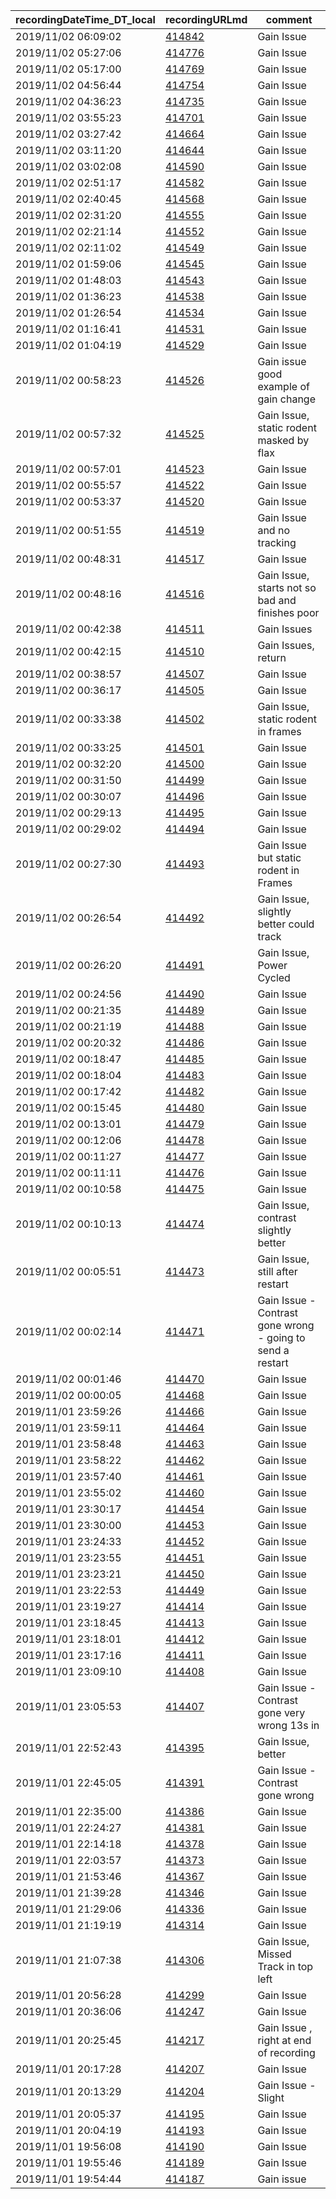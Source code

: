 recordingDateTime_DT_local|recordingURLmd|comment
---|---|---
2019/11/02 06:09:02|[414842](https://browse.cacophony.org.nz/recording/414842)|Gain Issue
2019/11/02 05:27:06|[414776](https://browse.cacophony.org.nz/recording/414776)|Gain Issue
2019/11/02 05:17:00|[414769](https://browse.cacophony.org.nz/recording/414769)|Gain Issue
2019/11/02 04:56:44|[414754](https://browse.cacophony.org.nz/recording/414754)|Gain Issue
2019/11/02 04:36:23|[414735](https://browse.cacophony.org.nz/recording/414735)|Gain Issue
2019/11/02 03:55:23|[414701](https://browse.cacophony.org.nz/recording/414701)|Gain Issue
2019/11/02 03:27:42|[414664](https://browse.cacophony.org.nz/recording/414664)|Gain Issue
2019/11/02 03:11:20|[414644](https://browse.cacophony.org.nz/recording/414644)|Gain Issue
2019/11/02 03:02:08|[414590](https://browse.cacophony.org.nz/recording/414590)|Gain Issue
2019/11/02 02:51:17|[414582](https://browse.cacophony.org.nz/recording/414582)|Gain Issue
2019/11/02 02:40:45|[414568](https://browse.cacophony.org.nz/recording/414568)|Gain Issue
2019/11/02 02:31:20|[414555](https://browse.cacophony.org.nz/recording/414555)|Gain Issue
2019/11/02 02:21:14|[414552](https://browse.cacophony.org.nz/recording/414552)|Gain Issue
2019/11/02 02:11:02|[414549](https://browse.cacophony.org.nz/recording/414549)|Gain Issue
2019/11/02 01:59:06|[414545](https://browse.cacophony.org.nz/recording/414545)|Gain Issue
2019/11/02 01:48:03|[414543](https://browse.cacophony.org.nz/recording/414543)|Gain Issue
2019/11/02 01:36:23|[414538](https://browse.cacophony.org.nz/recording/414538)|Gain Issue
2019/11/02 01:26:54|[414534](https://browse.cacophony.org.nz/recording/414534)|Gain Issue
2019/11/02 01:16:41|[414531](https://browse.cacophony.org.nz/recording/414531)|Gain Issue
2019/11/02 01:04:19|[414529](https://browse.cacophony.org.nz/recording/414529)|Gain Issue
2019/11/02 00:58:23|[414526](https://browse.cacophony.org.nz/recording/414526)|Gain issue good example of gain change
2019/11/02 00:57:32|[414525](https://browse.cacophony.org.nz/recording/414525)|Gain Issue,  static rodent masked by flax
2019/11/02 00:57:01|[414523](https://browse.cacophony.org.nz/recording/414523)|Gain Issue
2019/11/02 00:55:57|[414522](https://browse.cacophony.org.nz/recording/414522)|Gain Issue
2019/11/02 00:53:37|[414520](https://browse.cacophony.org.nz/recording/414520)|Gain Issue
2019/11/02 00:51:55|[414519](https://browse.cacophony.org.nz/recording/414519)|Gain Issue and no tracking
2019/11/02 00:48:31|[414517](https://browse.cacophony.org.nz/recording/414517)|Gain Issue
2019/11/02 00:48:16|[414516](https://browse.cacophony.org.nz/recording/414516)|Gain Issue, starts not so bad and finishes poor
2019/11/02 00:42:38|[414511](https://browse.cacophony.org.nz/recording/414511)|Gain Issues
2019/11/02 00:42:15|[414510](https://browse.cacophony.org.nz/recording/414510)|Gain Issues, return
2019/11/02 00:38:57|[414507](https://browse.cacophony.org.nz/recording/414507)|Gain Issue
2019/11/02 00:36:17|[414505](https://browse.cacophony.org.nz/recording/414505)|Gain Issue
2019/11/02 00:33:38|[414502](https://browse.cacophony.org.nz/recording/414502)|Gain Issue, static rodent in frames
2019/11/02 00:33:25|[414501](https://browse.cacophony.org.nz/recording/414501)|Gain Issue
2019/11/02 00:32:20|[414500](https://browse.cacophony.org.nz/recording/414500)|Gain Issue
2019/11/02 00:31:50|[414499](https://browse.cacophony.org.nz/recording/414499)|Gain Issue
2019/11/02 00:30:07|[414496](https://browse.cacophony.org.nz/recording/414496)|Gain Issue
2019/11/02 00:29:13|[414495](https://browse.cacophony.org.nz/recording/414495)|Gain Issue
2019/11/02 00:29:02|[414494](https://browse.cacophony.org.nz/recording/414494)|Gain Issue
2019/11/02 00:27:30|[414493](https://browse.cacophony.org.nz/recording/414493)|Gain Issue but static rodent in Frames
2019/11/02 00:26:54|[414492](https://browse.cacophony.org.nz/recording/414492)|Gain Issue,  slightly better could track
2019/11/02 00:26:20|[414491](https://browse.cacophony.org.nz/recording/414491)|Gain Issue, Power Cycled
2019/11/02 00:24:56|[414490](https://browse.cacophony.org.nz/recording/414490)|Gain Issue
2019/11/02 00:21:35|[414489](https://browse.cacophony.org.nz/recording/414489)|Gain Issue
2019/11/02 00:21:19|[414488](https://browse.cacophony.org.nz/recording/414488)|Gain Issue
2019/11/02 00:20:32|[414486](https://browse.cacophony.org.nz/recording/414486)|Gain Issue
2019/11/02 00:18:47|[414485](https://browse.cacophony.org.nz/recording/414485)|Gain Issue
2019/11/02 00:18:04|[414483](https://browse.cacophony.org.nz/recording/414483)|Gain Issue
2019/11/02 00:17:42|[414482](https://browse.cacophony.org.nz/recording/414482)|Gain Issue
2019/11/02 00:15:45|[414480](https://browse.cacophony.org.nz/recording/414480)|Gain Issue
2019/11/02 00:13:01|[414479](https://browse.cacophony.org.nz/recording/414479)|Gain Issue
2019/11/02 00:12:06|[414478](https://browse.cacophony.org.nz/recording/414478)|Gain Issue
2019/11/02 00:11:27|[414477](https://browse.cacophony.org.nz/recording/414477)|Gain Issue
2019/11/02 00:11:11|[414476](https://browse.cacophony.org.nz/recording/414476)|Gain Issue
2019/11/02 00:10:58|[414475](https://browse.cacophony.org.nz/recording/414475)|Gain Issue
2019/11/02 00:10:13|[414474](https://browse.cacophony.org.nz/recording/414474)|Gain Issue, contrast slightly better
2019/11/02 00:05:51|[414473](https://browse.cacophony.org.nz/recording/414473)|Gain Issue, still after restart
2019/11/02 00:02:14|[414471](https://browse.cacophony.org.nz/recording/414471)|Gain Issue - Contrast gone wrong - going to send a restart
2019/11/02 00:01:46|[414470](https://browse.cacophony.org.nz/recording/414470)|Gain Issue
2019/11/02 00:00:05|[414468](https://browse.cacophony.org.nz/recording/414468)|Gain Issue
2019/11/01 23:59:26|[414466](https://browse.cacophony.org.nz/recording/414466)|Gain Issue
2019/11/01 23:59:11|[414464](https://browse.cacophony.org.nz/recording/414464)|Gain Issue
2019/11/01 23:58:48|[414463](https://browse.cacophony.org.nz/recording/414463)|Gain Issue
2019/11/01 23:58:22|[414462](https://browse.cacophony.org.nz/recording/414462)|Gain Issue
2019/11/01 23:57:40|[414461](https://browse.cacophony.org.nz/recording/414461)|Gain Issue
2019/11/01 23:55:02|[414460](https://browse.cacophony.org.nz/recording/414460)|Gain Issue
2019/11/01 23:30:17|[414454](https://browse.cacophony.org.nz/recording/414454)|Gain Issue
2019/11/01 23:30:00|[414453](https://browse.cacophony.org.nz/recording/414453)|Gain Issue
2019/11/01 23:24:33|[414452](https://browse.cacophony.org.nz/recording/414452)|Gain Issue
2019/11/01 23:23:55|[414451](https://browse.cacophony.org.nz/recording/414451)|Gain Issue
2019/11/01 23:23:21|[414450](https://browse.cacophony.org.nz/recording/414450)|Gain Issue
2019/11/01 23:22:53|[414449](https://browse.cacophony.org.nz/recording/414449)|Gain Issue
2019/11/01 23:19:27|[414414](https://browse.cacophony.org.nz/recording/414414)|Gain Issue
2019/11/01 23:18:45|[414413](https://browse.cacophony.org.nz/recording/414413)|Gain Issue
2019/11/01 23:18:01|[414412](https://browse.cacophony.org.nz/recording/414412)|Gain Issue
2019/11/01 23:17:16|[414411](https://browse.cacophony.org.nz/recording/414411)|Gain Issue
2019/11/01 23:09:10|[414408](https://browse.cacophony.org.nz/recording/414408)|Gain Issue
2019/11/01 23:05:53|[414407](https://browse.cacophony.org.nz/recording/414407)|Gain Issue - Contrast gone very wrong 13s in
2019/11/01 22:52:43|[414395](https://browse.cacophony.org.nz/recording/414395)|Gain Issue, better
2019/11/01 22:45:05|[414391](https://browse.cacophony.org.nz/recording/414391)|Gain Issue - Contrast gone wrong
2019/11/01 22:35:00|[414386](https://browse.cacophony.org.nz/recording/414386)|Gain Issue
2019/11/01 22:24:27|[414381](https://browse.cacophony.org.nz/recording/414381)|Gain Issue
2019/11/01 22:14:18|[414378](https://browse.cacophony.org.nz/recording/414378)|Gain Issue
2019/11/01 22:03:57|[414373](https://browse.cacophony.org.nz/recording/414373)|Gain Issue
2019/11/01 21:53:46|[414367](https://browse.cacophony.org.nz/recording/414367)|Gain Issue
2019/11/01 21:39:28|[414346](https://browse.cacophony.org.nz/recording/414346)|Gain Issue
2019/11/01 21:29:06|[414336](https://browse.cacophony.org.nz/recording/414336)|Gain Issue
2019/11/01 21:19:19|[414314](https://browse.cacophony.org.nz/recording/414314)|Gain Issue
2019/11/01 21:07:38|[414306](https://browse.cacophony.org.nz/recording/414306)|Gain Issue, Missed Track in top left
2019/11/01 20:56:28|[414299](https://browse.cacophony.org.nz/recording/414299)|Gain Issue
2019/11/01 20:36:06|[414247](https://browse.cacophony.org.nz/recording/414247)|Gain Issue
2019/11/01 20:25:45|[414217](https://browse.cacophony.org.nz/recording/414217)|Gain Issue , right at end of recording
2019/11/01 20:17:28|[414207](https://browse.cacophony.org.nz/recording/414207)|Gain Issue
2019/11/01 20:13:29|[414204](https://browse.cacophony.org.nz/recording/414204)|Gain Issue - Slight
2019/11/01 20:05:37|[414195](https://browse.cacophony.org.nz/recording/414195)|Gain Issue
2019/11/01 20:04:19|[414193](https://browse.cacophony.org.nz/recording/414193)|Gain Issue
2019/11/01 19:56:08|[414190](https://browse.cacophony.org.nz/recording/414190)|Gain Issue
2019/11/01 19:55:46|[414189](https://browse.cacophony.org.nz/recording/414189)|Gain Issue
2019/11/01 19:54:44|[414187](https://browse.cacophony.org.nz/recording/414187)|Gain issue
